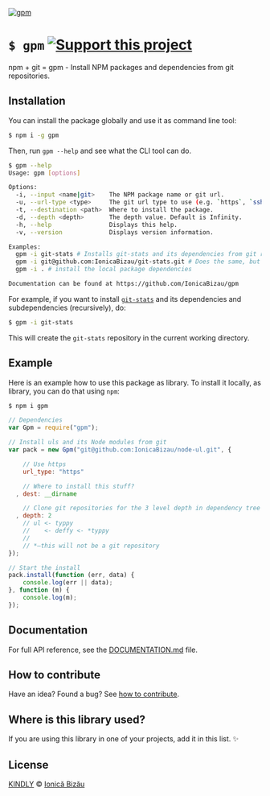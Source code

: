 [![gpm](http://i.imgur.com/lU98JRC.png)](#)

# `$ gpm` [![Support this project][donate-now]][paypal-donations]

npm + git = gpm - Install NPM packages and dependencies from git repositories.

## Installation

You can install the package globally and use it as command line tool:

```sh
$ npm i -g gpm
```

Then, run `gpm --help` and see what the CLI tool can do.

```sh
$ gpm --help
Usage: gpm [options]

Options:
  -i, --input <name|git>    The NPM package name or git url.              
  -u, --url-type <type>     The git url type to use (e.g. `https`, `ssh`).
  -t, --destination <path>  Where to install the package.                 
  -d, --depth <depth>       The depth value. Default is Infinity.         
  -h, --help                Displays this help.                           
  -v, --version             Displays version information.                 

Examples:
  gpm -i git-stats # Installs git-stats and its dependencies from git repositories.
  gpm -i git@github.com:IonicaBizau/git-stats.git # Does the same, but providing the git url
  gpm -i . # install the local package dependencies

Documentation can be found at https://github.com/IonicaBizau/gpm
```

For example, if you want to install [`git-stats`](https://github.com/IonicaBizau/git-stats) and its dependencies and subdependencies (recursively), do:

```sh
$ gpm -i git-stats
```

This will create the `git-stats` repository in the current working directory.

## Example

Here is an example how to use this package as library. To install it locally, as library, you can do that using `npm`:

```sh
$ npm i gpm
```

```js
// Dependencies
var Gpm = require("gpm");

// Install uls and its Node modules from git
var pack = new Gpm("git@github.com:IonicaBizau/node-ul.git", {

    // Use https
    url_type: "https"

    // Where to install this stuff?
  , dest: __dirname

    // Clone git repositories for the 3 level depth in dependency tree
  , depth: 2
    // ul <- typpy
    //    <- deffy <- *typpy
    //
    // *–this will not be a git repository
});

// Start the install
pack.install(function (err, data) {
    console.log(err || data);
}, function (m) {
    console.log(m);
});
```

## Documentation

For full API reference, see the [DOCUMENTATION.md][docs] file.

## How to contribute
Have an idea? Found a bug? See [how to contribute][contributing].

## Where is this library used?
If you are using this library in one of your projects, add it in this list. :sparkles:

## License

[KINDLY][license] © [Ionică Bizău][website]

[license]: http://ionicabizau.github.io/kindly-license/?author=Ionic%C4%83%20Biz%C4%83u%20%3Cbizauionica@gmail.com%3E&year=2015

[website]: http://ionicabizau.net
[paypal-donations]: https://www.paypal.com/cgi-bin/webscr?cmd=_s-xclick&hosted_button_id=RVXDDLKKLQRJW
[donate-now]: http://i.imgur.com/6cMbHOC.png

[contributing]: /CONTRIBUTING.md
[docs]: /DOCUMENTATION.md